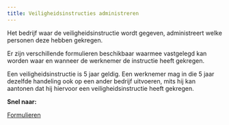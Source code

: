 ```yaml
---
title: Veiligheidsinstructies administreren
---
```

Het bedrijf waar de veiligheidsinstructie wordt gegeven, administreert welke personen deze hebben gekregen. 

Er zijn verschillende formulieren beschikbaar waarmee vastgelegd kan worden waar en wanneer de werknemer de instructie heeft gekregen.

Een veiligheidsinstructie is 5 jaar geldig. Een werknemer mag in die 5 jaar dezelfde handeling ook op een ander bedrijf uitvoeren, mits hij kan aantonen dat hij hiervoor een veiligheidsinstructie heeft gekregen.

**Snel naar:**

[Formulieren](/wat-wij-doen/formulieren)
